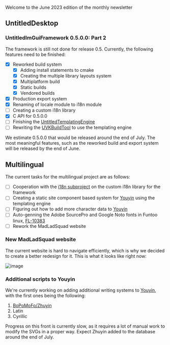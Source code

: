 Welcome to the June 2023 edition of the monthly newsletter

## UntitledDesktop
### UntitledImGuiFramework 0.5.0.0: Part 2
The framework is still not done for release 0.5. Currently, the following features need to be finished:

- [x] Reworked build system
    - [x] Adding install statements to cmake
    - [x] Creating the multiple library layouts system
    - [x] Multiplatform build
    - [x] Static builds
    - [x] Vendored builds
- [x] Production export system
- [x] Renaming of locale module to i18n module
- [ ] Creating a custom i18n library
- [X] C API for 0.5.0.0
- [ ] Finishing the [UntitledTemplatingEngine](https://github.com/MadLadSquad/UntitledTemplatingEngine)
- [ ] Rewriting the [UVKBuildTool](https://github.com/MadLadSquad/UVKBuildTool) to use the templating engine

We estimate 0.5.0.0 that would be released around the end of July. The most meaningful features, such as the reworked build
and export system will be released by the end of June.

## Multilingual
The current tasks for the multilingual project are as follows:

- [ ] Cooperation with the [i18n subproject](https://madladsquad.com/untitled-desktop/subprojects/i18n) on the custom i18n
library for the framework
- [ ] Creating a static site component based system for [Youyin](https://youyin.madladsquad.com/) using the templating engine
- [ ] Figuring out how to add more character data to [Youyin](https://youyin.madladsquad.com/)
- [ ] Auto-genning the Adobe SourcePro and Google Noto fonts in Funtoo linux, [FL-10383](https://bugs.funtoo.org/browse/FL-10383)
- [ ] Rework the MadLadSquad website

### New MadLadSquad website
The current website is hard to navigate efficiently, which is why we decided to create a better redesign for it. This
is what it looks like right now:

![image](https://github.com/MadLadSquad/MadLadSquadSite/assets/40400590/68af2eea-a2fa-484e-b273-38933629a633)

### Additional scripts to Youyin
We're currently working on adding additional writing systems to [Youyin](https://youyin.madladsquad.com/), with the first
ones being the following:

1. [BoPoMoFo/Zhuyin](https://en.wikipedia.org/wiki/Bopomofo)
2. Latin
3. Cyrillic

Progress on this front is currently slow, as it requires a lot of manual work to modify the SVGs in a proper way. Expect Zhuyin
added to the database around the end of July.

